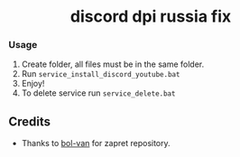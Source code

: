 <p align="center">
 <h1 align="center"><a>discord dpi russia fix</a></h1> 
</p>

### Usage
1. Create folder, all files must be in the same folder.
2. Run `service_install_discord_youtube.bat`
3. Enjoy!
4. To delete service run `service_delete.bat`

## Credits 

- Thanks to [bol-van](https://github.com/bol-van/zapret) for zapret repository.
